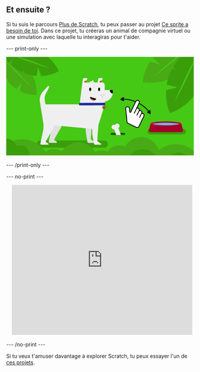 ## Et ensuite ?

Si tu suis le parcours [Plus de Scratch](https://projects.raspberrypi.org/en/raspberrypi/more-scratch), tu peux passer au projet [Ce sprite a besoin de toi](https://projects.raspberrypi.org/en/projects/this-sprite-needs-you). Dans ce projet, tu créeras un animal de compagnie virtuel ou une simulation avec laquelle tu interagiras pour t'aider.

--- print-only ---

![Ce sprite a besoin de toi](images/this-sprite-needs-you-project.png)

--- /print-only ---

--- no-print ---

<div class="scratch-preview" style="margin-left: 15px;">
  <iframe allowtransparency="true" width="485" height="402" src="https://scratch.mit.edu/projects/embed/530008968/?autostart=false" frameborder="0"></iframe>
</div>

--- /no-print ---

Si tu veux t'amuser davantage à explorer Scratch, tu peux essayer l'un de [ces projets](https://projects.raspberrypi.org/en/projects?software%5B%5D=scratch&curriculum%5B%5D=%201).
